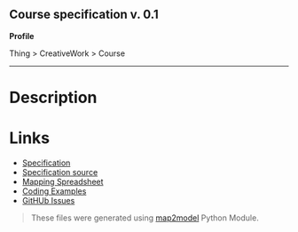 ## Course specification v. 0.1 

**Profile** 

Thing > CreativeWork > Course

**** 

# Description 
 
# Links 
- [Specification](http://bioschemas.org/bsc_specs/Course/specification/)
- [Specification source](specification.html)
- [Mapping Spreadsheet](https://docs.google.com/spreadsheets/d/1K-ceBToKABcLHhYWleUlHQ_sGmqJ1iSGyKyk_jzchQQ/edit?usp=drivesdk)
- [Coding Examples](https://github.com/BioSchemas/specifications/tree/master/Course/examples)
- [GitHUb Issues](https://github.com/BioSchemas/bioschemas/labels/type%3A%20Course)
> These files were generated using [map2model](https://github.com/BioSchemas/map2model) Python Module.